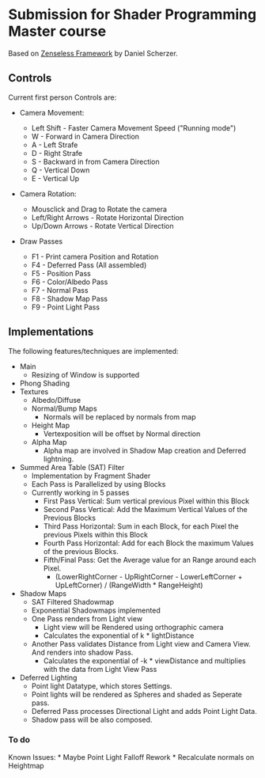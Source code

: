 # Submission for Shader Programming Master course

Based on [Zenseless Framework](https://github.com/danielscherzer/Zenseless) by Daniel Scherzer. 

## Controls

Current first person Controls are:

* Camera Movement:
    * Left Shift - Faster Camera Movement Speed ("Running mode")
    * W - Forward in Camera Direction
    * A - Left Strafe
    * D - Right Strafe
    * S - Backward in from Camera Direction
    * Q - Vertical Down
    * E - Vertical Up
* Camera Rotation:
    * Mousclick and Drag to Rotate the camera
    * Left/Right Arrows - Rotate Horizontal Direction
    * Up/Down Arrows - Rotate Vertical Direction

* Draw Passes
    * F1 - Print camera Position and Rotation
    * F4 - Deferred Pass (All assembled)
    * F5 - Position Pass
    * F6 - Color/Albedo Pass
    * F7 - Normal Pass
    * F8 - Shadow Map Pass
    * F9 - Point Light Pass


## Implementations

The following features/techniques are implemented:

* Main
    * Resizing of Window is supported
* Phong Shading
* Textures
    * Albedo/Diffuse
    * Normal/Bump Maps
        * Normals will be replaced by normals from map
    * Height Map
        * Vertexposition will be offset by Normal direction
    * Alpha Map
        * Alpha map are involved in Shadow Map creation and Deferred lightning.
* Summed Area Table (SAT) Filter
    * Implementation by Fragment Shader
    * Each Pass is Parallelized by using Blocks
    * Currently working in 5 passes
        * First Pass Vertical: Sum vertical previous Pixel within this Block
        * Second Pass Vertical: Add the Maximum Vertical Values of the Previous Blocks
        * Third Pass Horizontal: Sum in each Block, for each Pixel the previous Pixels within this Block
        * Fourth Pass Horizontal: Add for each Block the maximum Values of the previous Blocks. 
        * Fifth/Final Pass: Get the Average value for an Range around each Pixel.
            * (LowerRightCorner - UpRightCorner - LowerLeftCorner + UpLeftCorner) / (RangeWidth * RangeHeight)
* Shadow Maps
    * SAT Filtered Shadowmap
    * Exponential Shadowmaps implemented
    * One Pass renders from Light view
        * Light view will be Rendered using orthographic camera
        * Calculates the exponential of k * lightDistance
    * Another Pass validates Distance from Light view and Camera View. And renders into shadow Pass.
        * Calculates the exponential of -k * viewDistance and multiplies with the data from Light View Pass
* Deferred Lighting
    * Point light Datatype, which stores Settings.
    * Point lights will be rendered as Spheres and shaded as Seperate pass.
    * Deferred Pass processes Directional Light and adds Point Light Data.
    * Shadow pass will be also composed.
    

### To do

Known Issues:
    * Maybe Point Light Falloff Rework
    * Recalculate normals on Heightmap

